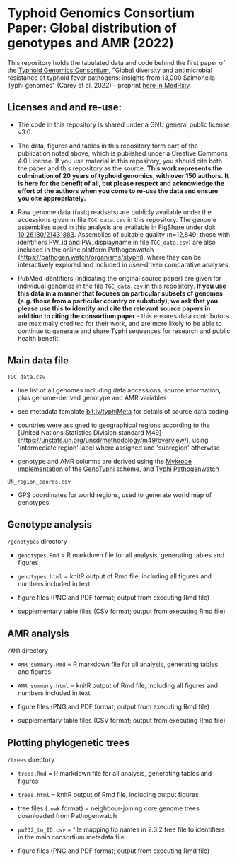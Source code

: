 # Typhoid Genomics Consortium Paper: Global distribution of genotypes and AMR (2022)

This repository holds the tabulated data and code behind the first paper of the [Typhoid Genomics Consortium](https://typhoidgenomics.org/), "Global diversity and antimicrobial resistance of typhoid fever pathogens: insights from 13,000 Salmonella Typhi genomes" (Carey et al, 2022) - preprint [here in MedRxiv](https://www.medrxiv.org/content/10.1101/2022.12.28.22283969v1).

## Licenses and and re-use:

* The code in this repository is shared under a GNU general public license v3.0.

* The data, figures and tables in this repository form part of the publication noted above, which is published under a Creative Commons 4.0 License. If you use material in this repository, you should cite both the paper and this repository as the source. **This work represents the culmination of 20 years of typhoid genomics, with over 150 authors. It is here for the benefit of all, but please respect and acknowledge the effort of the authors when you come to re-use the data and ensure you cite appropriately.**

* Raw genome data (fastq readsets) are publicly available under the accessions given in file `TGC_data.csv` in this repository. The genome assemblies used in this analysis are available in FigShare under doi: [10.26180/21431883](https://doi.org/10.26180/21431883). Assemblies of suitable quality (n=12,849; those with identifiers PW_id and PW_displayname in file `TGC_data.csv`) are also included in the online platform Pathogenwatch (https://pathogen.watch/organisms/styphi), where they can be interactively explored and included in user-driven comparative analyses. 

* PubMed identifiers (indicating the original source paper) are given for individual genomes in the file `TGC_data.csv` in this repository. **If you use this data in a manner that focuses on particular subsets of genomes (e.g. those from a particular country or substudy), we ask that you please use this to identify and cite the relevant source papers in addition to citing the consortium paper** - this ensures data contributors are maximally credited for their work, and are more likely to be able to continue to generate and share Typhi sequences for research and public health benefit.

## Main data file 

`TGC_data.csv`

* line list of all genomes including data accessions, source information, plus genome-derived genotype and AMR variables

* see metadata template [bit.ly/typhiMeta](https://bit.ly/typhiMeta) for details of source data coding

* countries were assigned to geographical regions according to the [United Nations Statistics Division standard M49] (https://unstats.un.org/unsd/methodology/m49/overview/), using 'intermediate region' label where assigned and 'subregion' otherwise 

* genotype and AMR columns are derived using the [Mykrobe implementation](https://github.com/typhoidgenomics/genotyphi) of the [GenoTyphi](https://doi.org/10.1093/infdis/jiab414) scheme, and [Typhi Pathogenwatch](https://doi.org/10.1038/s41467-021-23091-2)

`UN_region_coords.csv` 

* GPS coordinates for world regions, used to generate world map of genotypes


## Genotype analysis

`/genotypes` directory

* `genotypes.Rmd` = R markdown file for all analysis, generating tables and figures

* `genotypes.html` = knitR output of Rmd file, including all figures and numbers included in text

* figure files (PNG and PDF format; output from executing Rmd file)

* supplementary table files (CSV format; output from executing Rmd file)

## AMR analysis

`/AMR` directory

* `AMR_summary.Rmd` = R markdown file for all analysis, generating tables and figures

* `AMR_summary.html` = knitR output of Rmd file, including all figures and numbers included in text

* figure files (PNG and PDF format; output from executing Rmd file)

* supplementary table files (CSV format; output from executing Rmd file)

## Plotting phylogenetic trees

`/trees` directory

* `trees.Rmd` = R markdown file for all analysis, generating tables and figures

* `trees.html` = knitR output of Rmd file, including output figures

* tree files (`.nwk` format) = neighbour-joining core genome trees downloaded from Pathogenwatch

* `pw232_to_ID.csv` = file mapping tip names in 2.3.2 tree file to identifiers in the main consortium metadata file

* figure files (PNG and PDF format; output from executing Rmd file)


